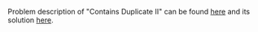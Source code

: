 Problem description of "Contains Duplicate II" can be found [here](hhttps://leetcode.com/problems/contains-duplicate-ii/) and its solution [here](https://github.com/aurimas13/Solutions-To-Problems/blob/main/LeetCode/Python%20Solutions/Contains%20Duplicate%20II/duplicate.py).